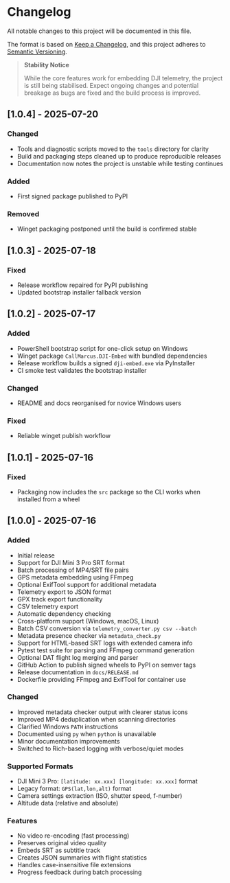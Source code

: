 # Changelog

All notable changes to this project will be documented in this file.

The format is based on [Keep a Changelog](https://keepachangelog.com/en/1.0.0/),
and this project adheres to [Semantic Versioning](https://semver.org/spec/v2.0.0.html).

> **Stability Notice**
>
> While the core features work for embedding DJI telemetry, the project is still
> being stabilised. Expect ongoing changes and potential breakage as bugs are
> fixed and the build process is improved.

## [1.0.4] - 2025-07-20

### Changed
- Tools and diagnostic scripts moved to the `tools` directory for clarity
- Build and packaging steps cleaned up to produce reproducible releases
- Documentation now notes the project is unstable while testing continues

### Added
- First signed package published to PyPI

### Removed
- Winget packaging postponed until the build is confirmed stable

## [1.0.3] - 2025-07-18

### Fixed
- Release workflow repaired for PyPI publishing
- Updated bootstrap installer fallback version

## [1.0.2] - 2025-07-17

### Added
- PowerShell bootstrap script for one-click setup on Windows
- Winget package `CallMarcus.DJI-Embed` with bundled dependencies
- Release workflow builds a signed `dji-embed.exe` via PyInstaller
- CI smoke test validates the bootstrap installer

### Changed
- README and docs reorganised for novice Windows users

### Fixed
- Reliable winget publish workflow

## [1.0.1] - 2025-07-16

### Fixed
- Packaging now includes the `src` package so the CLI works when installed from a wheel

## [1.0.0] - 2025-07-16

### Added
- Initial release
- Support for DJI Mini 3 Pro SRT format
- Batch processing of MP4/SRT file pairs
- GPS metadata embedding using FFmpeg
- Optional ExifTool support for additional metadata
- Telemetry export to JSON format
- GPX track export functionality
- CSV telemetry export
- Automatic dependency checking
- Cross-platform support (Windows, macOS, Linux)
- Batch CSV conversion via `telemetry_converter.py csv --batch`
- Metadata presence checker via `metadata_check.py`
- Support for HTML-based SRT logs with extended camera info
- Pytest test suite for parsing and FFmpeg command generation
- Optional DAT flight log merging and parser
- GitHub Action to publish signed wheels to PyPI on semver tags
- Release documentation in `docs/RELEASE.md`
- Dockerfile providing FFmpeg and ExifTool for container use

### Changed
- Improved metadata checker output with clearer status icons
- Improved MP4 deduplication when scanning directories
- Clarified Windows `PATH` instructions
- Documented using `py` when `python` is unavailable
- Minor documentation improvements
- Switched to Rich-based logging with verbose/quiet modes

### Supported Formats
- DJI Mini 3 Pro: `[latitude: xx.xxx] [longitude: xx.xxx]` format
- Legacy format: `GPS(lat,lon,alt)` format
- Camera settings extraction (ISO, shutter speed, f-number)
- Altitude data (relative and absolute)

### Features
- No video re-encoding (fast processing)
- Preserves original video quality
- Embeds SRT as subtitle track
- Creates JSON summaries with flight statistics
- Handles case-insensitive file extensions
- Progress feedback during batch processing

